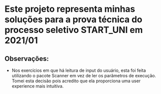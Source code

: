 # Este projeto representa minhas soluções para a prova técnica do processo seletivo START_UNI em 2021/01
## Observações:
* Nos exercícios em que há leitura de input do usuário, esta foi feita utilizando o pacote Scanner em vez de ler os parâmetros de execução. Tomei esta decisão pois acredito que ela proporciona uma user experience mais intuitiva. 
